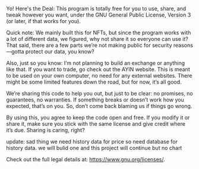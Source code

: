 Yo! Here's the Deal:
This program is totally free for you to use, share, and tweak however you want, under the GNU General Public License, Version 3 (or later, if that works for you).

Quick note: We mainly built this for NFTs, but since the program works with a lot of different data, we figured, why not share it so everyone can use it? That said, there are a few parts we’re not making public for security reasons—gotta protect our data, you know?

Also, just so you know: I’m not planning to build an exchange or anything like that. If you want to trade, go check out the AYIN website. This is meant to be used on your own computer, no need for any external websites. There might be some limited features down the road, but for now, it’s all good.

We’re sharing this code to help you out, but just to be clear: no promises, no guarantees, no warranties. If something breaks or doesn’t work how you expected, that’s on you. So, don’t come back blaming us if things go wrong.

By using this, you agree to keep the code open and free. If you modify it or share it, make sure you stick with the same license and give credit where it’s due. Sharing is caring, right?


update: sad thing we need history data for price so need database for history data. we will bulid one and this project will continue but no chart


Check out the full legal details at: https://www.gnu.org/licenses/.
